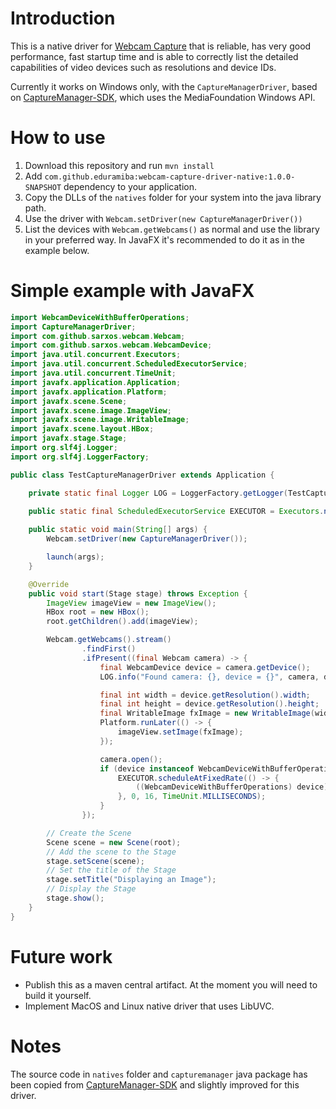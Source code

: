 # Introduction

This is a native driver for [Webcam Capture](https://github.com/sarxos/webcam-capture) that is reliable, has very good performance, fast startup time and is able to correctly list the detailed capabilities of video devices such as resolutions and device IDs.

Currently it works on Windows only, with the `CaptureManagerDriver`, based on [CaptureManager-SDK](https://www.codeproject.com/Articles/1017223/CaptureManager-SDK-Capturing-Recording-and-Streami), which uses the MediaFoundation Windows API.

# How to use

1. Download this repository and run `mvn install`
2. Add `com.github.eduramiba:webcam-capture-driver-native:1.0.0-SNAPSHOT` dependency to your application.
3. Copy the DLLs of the `natives` folder for your system into the java library path.
4. Use the driver with `Webcam.setDriver(new CaptureManagerDriver())`
5. List the devices with `Webcam.getWebcams()` as normal and use the library in your preferred way. In JavaFX it's recommended to do it as in the example below.

# Simple example with JavaFX

```java
import WebcamDeviceWithBufferOperations;
import CaptureManagerDriver;
import com.github.sarxos.webcam.Webcam;
import com.github.sarxos.webcam.WebcamDevice;
import java.util.concurrent.Executors;
import java.util.concurrent.ScheduledExecutorService;
import java.util.concurrent.TimeUnit;
import javafx.application.Application;
import javafx.application.Platform;
import javafx.scene.Scene;
import javafx.scene.image.ImageView;
import javafx.scene.image.WritableImage;
import javafx.scene.layout.HBox;
import javafx.stage.Stage;
import org.slf4j.Logger;
import org.slf4j.LoggerFactory;

public class TestCaptureManagerDriver extends Application {

    private static final Logger LOG = LoggerFactory.getLogger(TestCaptureManagerDriver.class);
    
    public static final ScheduledExecutorService EXECUTOR = Executors.newScheduledThreadPool(4);

    public static void main(String[] args) {
        Webcam.setDriver(new CaptureManagerDriver());

        launch(args);
    }

    @Override
    public void start(Stage stage) throws Exception {
        ImageView imageView = new ImageView();
        HBox root = new HBox();
        root.getChildren().add(imageView);

        Webcam.getWebcams().stream()
                .findFirst()
                .ifPresent((final Webcam camera) -> {
                    final WebcamDevice device = camera.getDevice();
                    LOG.info("Found camera: {}, device = {}", camera, device);

                    final int width = device.getResolution().width;
                    final int height = device.getResolution().height;
                    final WritableImage fxImage = new WritableImage(width, height);
                    Platform.runLater(() -> {
                        imageView.setImage(fxImage);
                    });

                    camera.open();
                    if (device instanceof WebcamDeviceWithBufferOperations) {
                        EXECUTOR.scheduleAtFixedRate(() -> {
                            ((WebcamDeviceWithBufferOperations) device).updateFXIMage(fxImage);
                        }, 0, 16, TimeUnit.MILLISECONDS);
                    }
                });

        // Create the Scene
        Scene scene = new Scene(root);
        // Add the scene to the Stage
        stage.setScene(scene);
        // Set the title of the Stage
        stage.setTitle("Displaying an Image");
        // Display the Stage
        stage.show();
    }
}
```

# Future work

* Publish this as a maven central artifact. At the moment you will need to build it yourself.
* Implement MacOS and Linux native driver that uses LibUVC.

# Notes

The source code in `natives` folder and `capturemanager` java package has been copied from [CaptureManager-SDK](https://www.codeproject.com/Articles/1017223/CaptureManager-SDK-Capturing-Recording-and-Streami) and slightly improved for this driver.